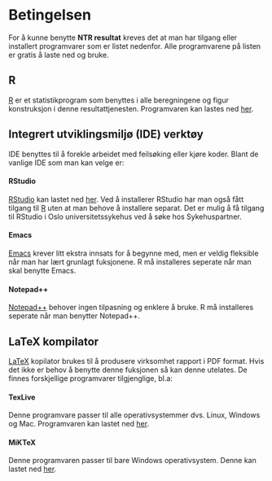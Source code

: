 # Betingelsen

For å kunne benytte **NTR resultat** kreves det at man har tilgang eller installert
programvarer som er listet nedenfor. Alle programvarene på listen er gratis å laste ned og bruke.

## R

[R](https://cran.r-project.org/) er et statistikprogram som benyttes i alle
beregningene og figur konstruksjon i denne resultattjenesten. Programvaren kan lastes
ned [her](https://cloud.r-project.org/).


## Integrert utviklingsmiljø (IDE) verktøy

IDE benyttes til å forekle arbeidet med feilsøking eller kjøre koder. Blant de vanlige
IDE som man kan velge er:

#### RStudio
[RStudio](https://www.rstudio.com/) kan lastet ned
[her](https://www.rstudio.com/products/rstudio/download/). Ved å installerer RStudio
har man også fått tilgang til [R](https://cran.r-project.org/) uten at man behove å
installere separat. Det er mulig å få tilgang til RStudio i Oslo universitetssykehus
ved å søke hos Sykehuspartner.

#### Emacs
[Emacs](https://www.gnu.org/software/emacs/) krever litt ekstra innsats for å begynne
med, men er veldig fleksible når man har lært grunlagt fuksjonene. R må installeres
seperate når man skal benytte Emacs.

#### Notepad++
[Notepad++](https://notepad-plus-plus.org/) behover ingen tilpasning og enklere å
bruke. R må installeres seperate når man benytter Notepad++.


## LaTeX kompilator

[LaTeX](https://no.wikipedia.org/wiki/LaTeX) kopilator brukes til å produsere
virksomhet rapport i PDF format. Hvis det ikke er behov å benytte denne fuksjonen så
kan denne utelates. De finnes forskjellige programvarer tilgjenglige, bl.a:

#### TexLive 

Denne programvare passer til alle operativsystemmer dvs. Linux, Windows og
Mac. Programvaren kan lastet ned [her](https://www.tug.org/texlive/).

#### MiKTeX 

Denne programvaren passer til bare Windows operativsystem. Denne kan lastet ned
[her](https://miktex.org/about).
